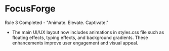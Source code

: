 # FocusForge

Rule 3 Completed - "Animate. Elevate. Captivate."
 - The main UI/UX layout now includes animations in styles.css file such as floating effects, typing effects, and background gradients. These enhancements improve user engagement and visual appeal.